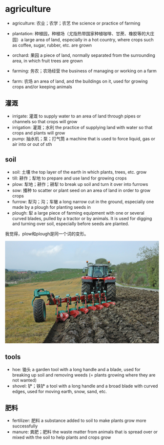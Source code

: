# agriculture

- agriculture: 农业；农学；农艺 the science or practice of farming
- plantation: 种植园，种植场（尤指热带国家种植咖啡、甘蔗、橡胶等的大庄园）a large area of land, especially in a hot country, where crops such as coffee, sugar, rubber, etc. are grown
- orchard: 果园 a piece of land, normally separated from the surrounding area, in which fruit trees are grown

- farming: 务农；农场经营 the business of managing or working on a farm
- farm: 农场 an area of land, and the buildings on it, used for growing crops and/or keeping animals

## 灌溉

- irrigate: 灌溉 to supply water to an area of land through pipes or channels so that crops will grow
- irrigation: 灌溉；水利 the practice of supplying land with water so that crops and plants will grow
- pump: 抽水机；泵；打气筒 a machine that is used to force liquid, gas or air into or out of sth

## soil

- soil: 土壤 the top layer of the earth in which plants, trees, etc. grow
- till: 耕作；犁地 to prepare and use land for growing crops
- plow: 犁地；耕作；耕犁 to break up soil and turn it over into furrows
- sow: 播种 to scatter or plant seed on an area of land in order to grow crops
- furrow: 犁沟；沟；车辙 a long narrow cut in the ground, especially one made by a plough for planting seeds in
- plough: 犁 a large piece of farming equipment with one or several curved blades, pulled by a tractor or by animals. It is used for digging and turning over soil, especially before seeds are planted.

我觉得，plow和plough是同一个词的变形。

![](images/plough.jpg)

## tools

- hoe: 锄头 a garden tool with a long handle and a blade, used for breaking up soil and removing weeds (= plants growing where they are not wanted)
- shovel: 铲；铁铲 a tool with a long handle and a broad blade with curved edges, used for moving earth, snow, sand, etc.

## 肥料

- fertilizer: 肥料 a substance added to soil to make plants grow more successfully
- manure: 粪肥；肥料 the waste matter from animals that is spread over or mixed with the soil to help plants and crops grow
